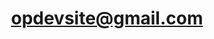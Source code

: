 ---
  id: 1
  title: "opdevsite@gmail.com"
  link: "mailto:opdevsite@gmail.com"
  image:
    src: "/icons/email.svg"
    alt: "mail social icon"
    width: 28
    height: 28
---